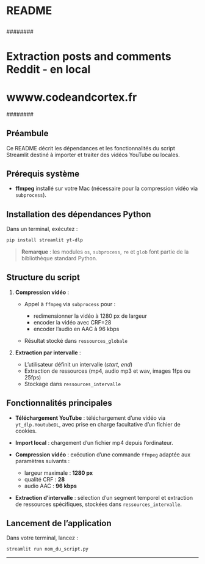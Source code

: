 # README

##
########
# Extraction posts and comments Reddit - en local
# wwww.codeandcortex.fr
########

## Préambule

Ce README décrit les dépendances et les fonctionnalités du script Streamlit destiné à importer et traiter des vidéos YouTube ou locales.

## Prérequis système

* **ffmpeg** installé sur votre Mac (nécessaire pour la compression vidéo via `subprocess`).

## Installation des dépendances Python

Dans un terminal, exécutez :

```bash
pip install streamlit yt-dlp
```

> **Remarque** : les modules `os`, `subprocess`, `re` et `glob` font partie de la bibliothèque standard Python.


## Structure du script

1. **Compression vidéo** :

   * Appel à `ffmpeg` via `subprocess` pour :

     * redimensionner la vidéo à 1280 px de largeur
     * encoder la vidéo avec CRF=28
     * encoder l’audio en AAC à 96 kbps
   * Résultat stocké dans `ressources_globale`
     
2. **Extraction par intervalle** :

   * L’utilisateur définit un intervalle (*start*, *end*)
   * Extraction de ressources (mp4, audio mp3 et wav, images 1fps ou 25fps)
   * Stockage dans `ressources_intervalle`

## Fonctionnalités principales

* **Téléchargement YouTube** : téléchargement d’une vidéo via `yt_dlp.YoutubeDL`, avec prise en charge facultative d’un fichier de cookies.
* **Import local** : chargement d’un fichier mp4 depuis l’ordinateur.
* **Compression vidéo** : exécution d’une commande `ffmpeg` adaptée aux paramètres suivants :

  * largeur maximale : **1280 px**
  * qualité CRF : **28**
  * audio AAC : **96 kbps**
* **Extraction d’intervalle** : sélection d’un segment temporel et extraction de ressources spécifiques, stockées dans `ressources_intervalle`.

## Lancement de l’application

Dans votre terminal, lancez :

```bash
streamlit run nom_du_script.py
```

---

